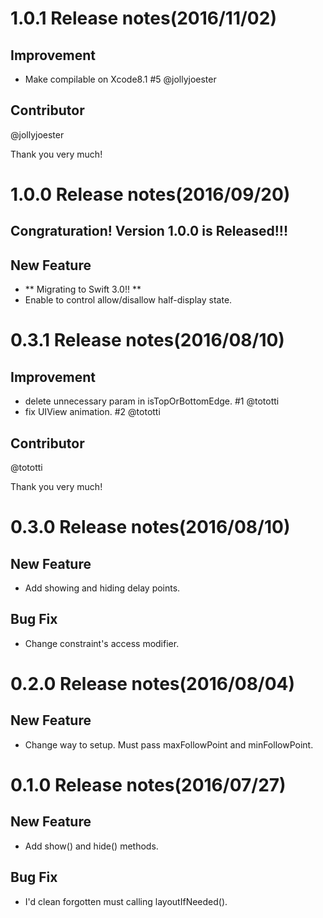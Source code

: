 # 1.0.1 Release notes(2016/11/02)
## Improvement
- Make compilable on Xcode8.1 #5 @jollyjoester

## Contributor
@jollyjoester

Thank you very much!

# 1.0.0 Release notes(2016/09/20)
## Congraturation! Version 1.0.0 is Released!!!

## New Feature
- ** Migrating to Swift 3.0!! **
- Enable to control allow/disallow half-display state.

# 0.3.1 Release notes(2016/08/10)
## Improvement
- delete unnecessary param in isTopOrBottomEdge. #1 @tototti
- fix UIView animation. #2 @tototti

## Contributor
@tototti

Thank you very much!

# 0.3.0 Release notes(2016/08/10)
## New Feature
- Add showing and hiding delay points.

## Bug Fix
- Change constraint's access modifier.

# 0.2.0 Release notes(2016/08/04)
## New Feature
- Change way to setup. Must pass maxFollowPoint and minFollowPoint.

# 0.1.0 Release notes(2016/07/27)
## New Feature
- Add show() and hide() methods.

## Bug Fix
- I'd clean forgotten must calling layoutIfNeeded().
